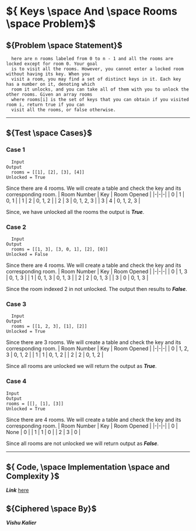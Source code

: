 
# ${ Keys \space And \space Rooms \space Problem}$

## ${Problem \space Statement}$

      here are n rooms labeled from 0 to n - 1 and all the rooms are locked except for room 0. Your goal
      is to visit all the rooms. However, you cannot enter a locked room without having its key. When you
      visit a room, you may find a set of distinct keys in it. Each key has a number on it, denoting which
      room it unlocks, and you can take all of them with you to unlock the other rooms. Given an array rooms
      where rooms[i] is the set of keys that you can obtain if you visited room i, return true if you can
      visit all the rooms, or false otherwise.

-------

## ${Test \space Cases}$

### Case 1

      Input                                                                    Output
      rooms = [[1], [2], [3], [4]]                                             Unlocked = True

Since there are 4 rooms. We will create a table and check the key and its corresponding room.
| Room Number | Key | Room Opened |
|-|-|-|
| 0 | 1 | 0, 1 |
| 1 | 2 | 0, 1, 2 |
| 2 | 3 | 0, 1, 2, 3 |
| 3 | 4 | 0, 1, 2, 3 |


Since, we have unlocked all the rooms the output is ***True***.


### Case 2

      Input                                                                    Output
      rooms = [[1, 3], [3, 0, 1], [2], [0]]                                    Unlocked = False

Since there are 4 rooms. We will create a table and check the key and its corresponding room.
| Room Number | Key | Room Opened |
|-|-|-|
| 0 | 1, 3 | 0, 1, 3 |
| 1 | 0, 1, 3 | 0, 1, 3 |
| 2 | 2 | 0, 1, 3 |
| 3 | 0 | 0, 1, 3 |

Since the room indexed 2 in not unlocked. The output then results to ***False***.

### Case 3

      Input                                                                    Output
      rooms = [[1, 2, 3], [1], [2]]                                            Unlocked = True

Since there are 3 rooms. We will create a table and check the key and its corresponding room.
| Room Number | Key | Room Opened |
|-|-|-|
| 0 | 1, 2, 3 | 0, 1, 2 |
| 1 | 1 | 0, 1, 2 |
| 2 | 2 | 0, 1, 2 |

Since all rooms are unlocked we will return the output as ***True***.


### Case 4

    Input                                                                    Output
    rooms = [[], [1], [3]]                                                   Unlocked = True

Since there are 4 rooms. We will create a table and check the key and its corresponding room.
| Room Number | Key | Room Opened |
|-|-|-|
| 0 | None | 0 |
| 1 | 1 | 0 |
| 2 | 3 | 0 |

Since all rooms are not unlocked we will return output as ***False***.

------

## ${ Code, \space Implementation \space and Complexity }$

***Link*** [here](https://github.com/VishuKalier2003/Keys-and-Rooms-Problem/blob/main/KeysRooms.java)

## ${Ciphered \space By}$
***Vishu Kalier***
